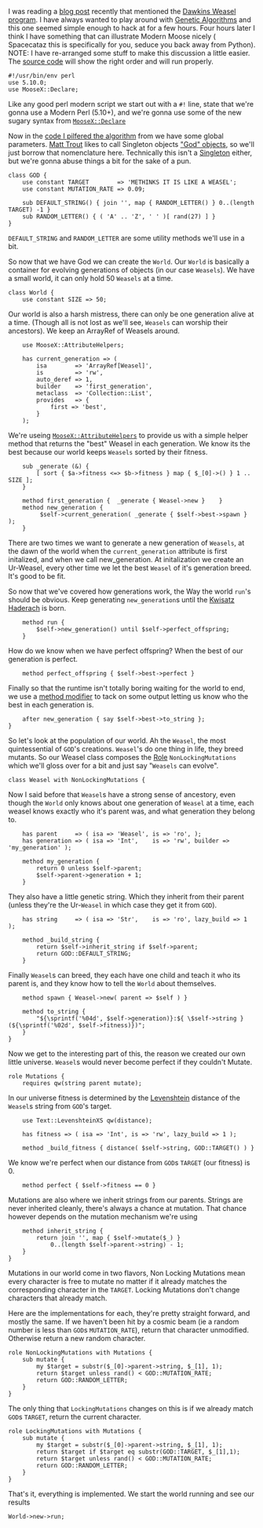 I was reading a [blog post][1] recently that mentioned the [Dawkins Weasel
program][2]. I have always wanted to play around with [Genetic Algorithms][3]
and this one seemed simple enough to hack at for a few hours. Four hours later
I think I have something that can illustrate Modern Moose nicely ( Spacecataz
this is specifically for you, seduce you back away from Python). NOTE: I have
re-arranged some stuff to make this discussion a little easier. The [source
code][8] will show the right order and will run properly.


    #!/usr/bin/env perl
    use 5.10.0;
    use MooseX::Declare;

Like any good perl modern script we start out with a `#!` line, state that
we're gonna use a Modern Perl (5.10+), and we're gonna use some of the new
sugary syntax from [`MooseX::Declare`][3]

Now in the [code I pilfered the algorithm][4] from we have some global
parameters. [Matt Trout][11] likes to call Singleton objects ["God" objects][12], so
we'll just borrow that nomenclature here. Technically this isn't a [Singleton][13]
either, but we're gonna abuse things a bit for the sake of a pun.

    class GOD {
        use constant TARGET        => 'METHINKS IT IS LIKE A WEASEL';
        use constant MUTATION_RATE => 0.09;

        sub DEFAULT_STRING() { join '', map { RANDOM_LETTER() } 0..(length TARGET) -1 }
        sub RANDOM_LETTER() { ( 'A' .. 'Z', ' ' )[ rand(27) ] }
    }

`DEFAULT_STRING` and `RANDOM_LETTER` are some utility methods we'll use in a
bit.

So now that we have God we can create the `World`. Our `World` is basically a
container for evolving generations of objects (in our case `Weasels`). We have
a small world, it can only hold 50 `Weasels` at a time.

    class World {
        use constant SIZE => 50;

Our world is also a harsh mistress, there can only be one generation alive at
a time. (Though all is not lost as we'll see, `Weasels` can worship their
ancestors). We keep an ArrayRef of Weasels around. 

        use MooseX::AttributeHelpers;
        
        has current_generation => (
            isa        => 'ArrayRef[Weasel]',
            is         => 'rw',
            auto_deref => 1,
            builder    => 'first_generation',
            metaclass  => 'Collection::List',
            provides   => {
                first => 'best',
            }
        );

We're useing [`MooseX::AttributeHelpers`][5] to provide us with a simple
helper method that returns the "best" Weasel in each generation. We know its
the best because our world keeps `Weasels` sorted by their fitness.

        sub _generate (&) {
            [ sort { $a->fitness <=> $b->fitness } map { $_[0]->() } 1 .. SIZE ];
        }
        
        method first_generation {  _generate { Weasel->new }    }
        method new_generation {
             $self->current_generation( _generate { $self->best->spawn } );
        }

There are two times we want to generate a new generation of `Weasels`, at the
dawn of the world when the `current_generation` attribute is first initalized,
and when we call new_generation. At initalization we create an Ur-Weasel,
every other time we let the best `Weasel` of it's generation breed. It's good
to be fit.

So now that we've covered how generations work, the Way the world `run`'s
should be obvious. Keep generating `new_generation`s until the [Kwisatz
Haderach][6] is born.

        method run {
            $self->new_generation() until $self->perfect_offspring;
        }

How do we know when we have perfect offspring? When the best of our generation
is perfect.

        method perfect_offspring { $self->best->perfect }

Finally so that the runtime isn't totally boring waiting for the world to end,
we use a [method modifier][7] to tack on some output letting us know who the
best in each generation is.

        after new_generation { say $self->best->to_string };
    }

So let's look at the population of our world. Ah the `Weasel`, the most
quintessential of `GOD`'s creations. `Weasel`'s do one thing in life, they
breed mutants. So our Weasel class composes the [Role][9]
`NonLockingMutations` which we'll gloss over for a bit and just say "`Weasels`
can evolve".

    class Weasel with NonLockingMutations {

Now I said before that `Weasel`s have a strong sense of ancestory, even though
the `World` only knows about one generation of `Weasel` at a time, each weasel
knows exactly who it's parent was, and what generation they belong to.
        
        has parent     => ( isa => 'Weasel', is => 'ro', );
        has generation => ( isa => 'Int',    is => 'rw', builder => 'my_generation' );

        method my_generation {
            return 0 unless $self->parent;
            $self->parent->generation + 1;
        }

They also have a little genetic string. Which they inherit from their parent
(unless they're the Ur-`Weasel` in which case they get it from `GOD`).
        
        has string     => ( isa => 'Str',    is => 'ro', lazy_build => 1 );
        
        method _build_string {
            return $self->inherit_string if $self->parent;
            return GOD::DEFAULT_STRING;
        }

Finally `Weasel`s can breed, they each have one child and teach it who its
parent is, and they know how to tell the `World` about themselves.

        method spawn { Weasel->new( parent => $self ) }
        
        method to_string {
            "${\sprintf('%04d', $self->generation)}:${ \$self->string } (${\sprintf('%02d', $self->fitness)})";
        }
    }

Now we get to the interesting part of this, the reason we created our own
little universe. `Weasel`s would never become perfect if they couldn't Mutate.


    role Mutations {
        requires qw(string parent mutate);

In our universe fitness is determined by the [Levenshtein][10] distance of the
`Weasel`s string from `GOD`'s target.

        use Text::LevenshteinXS qw(distance);
        
        has fitness => ( isa => 'Int', is => 'rw', lazy_build => 1 );
        
        method _build_fitness { distance( $self->string, GOD::TARGET() ) }    

We know we're perfect when our distance from `GOD`s `TARGET` (our fitness) is
0.

        method perfect { $self->fitness == 0 }

Mutations are also where we inherit strings from our parents. Strings are
never inherited cleanly, there's always a chance at mutation. That chance
however depends on the mutation mechanism we're using

        method inherit_string {
            return join '', map { $self->mutate($_) }
                0..(length $self->parent->string) - 1;
        }
    }

Mutations in our world come in two flavors, Non Locking Mutations mean every
character is free to mutate no matter if it already matches the corresponding
character in the `TARGET`. Locking Mutations don't change characters that
already match.

Here are the implementations for each, they're pretty straight forward, and
mostly the same. If we haven't been hit by a cosmic beam (ie a random number
is less than `GOD`s `MUTATION_RATE`), return that character unmodified.
Otherwise return a new random character.

    role NonLockingMutations with Mutations {
        sub mutate {
            my $target = substr($_[0]->parent->string, $_[1], 1);
            return $target unless rand() < GOD::MUTATION_RATE;
            return GOD::RANDOM_LETTER;
        }
    }

The only thing that `LockingMutations` changes on this is if we already match
`GOD`s `TARGET`, return the current character.

    role LockingMutations with Mutations {
        sub mutate {        
            my $target = substr($_[0]->parent->string, $_[1], 1);
            return $target if $target eq substr(GOD::TARGET, $_[1],1);
            return $target unless rand() < GOD::MUTATION_RATE;
            return GOD::RANDOM_LETTER;
        }
    }

That's it, everything is implemented. We start the world running and see
our results

    World->new->run;


[1]: http://spacecataz1663.blogspot.com/2009/05/shhhh-im-having-affair.html
[2]: http://en.wikipedia.org/wiki/Weasel_program
[3]: http://search.cpan.org/dist/MooseX-Declare
[4]: http://www.nmsr.org/weasel.htm
[5]: http://search.cpan.org/dist/MooseX-AttributeHelpers
[6]: http://en.wikipedia.org/wiki/Kwisatz_Haderach
[7]: http://search.cpan.org/dist/Moose/lib/Moose/Manual/MethodModifiers.pod
[8]: http://github.com/perigrin/mx-declare-weasels
[9]: http://search.cpan.org/dist/Moose/lib/Moose/Manual/Roles.pod
[10]: http://en.wikipedia.org/wiki/Levenshtein_distance
[11]: http://www.shadowcat.co.uk/blog/matt-s-trout/
[12]: http://en.wikipedia.org/wiki/God_object
[13]: http://en.wikipedia.org/wiki/Singleton_pattern